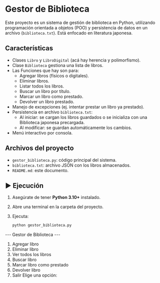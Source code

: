 # Gestor de Biblioteca

Este proyecto es  un sistema de gestión de biblioteca en Python, utilizando programación orientada a objetos (POO) y persistencia de datos en un archivo (`biblioteca.txt`). Está enfocado en literatura japonesa.

## Características

- Clases `Libro` y `LibroDigital` (acá hay herencia y polimorfismo).
- Clase `Biblioteca` gestiona una lista de libros.
- Las Funciones que hay son para:
  - Agregar libros (físicos o digitales).
  - Eliminar libros.
  - Listar todos los libros.
  - Buscar un libro por título.
  - Marcar un libro como prestado.
  - Devolver un libro prestado.
- Manejo de excepciones (ej. intentar prestar un libro ya prestado).
- Persistencia en archivo `biblioteca.txt`:
  - Al iniciar: se cargan los libros guardados o se inicializa con una Biblioteca japonesa precargada.
  - Al modificar: se guardan automáticamente los cambios.
- Menú interactivo por consola.

## Archivos del proyecto

- `gestor_biblioteca.py`: código principal del sistema.
- `biblioteca.txt`: archivo JSON con los libros almacenados.
- `README.md`: este documento.

## ▶️ Ejecución

1. Asegúrate de tener **Python 3.10+** instalado.
2. Abre una terminal en la carpeta del proyecto.
3. Ejecuta:

   ```bash
   python gestor_biblioteca.py

--- Gestor de Biblioteca ---
1. Agregar libro
2. Eliminar libro
3. Ver todos los libros
4. Buscar libro
5. Marcar libro como prestado
6. Devolver libro
7. Salir
Elige una opción:

